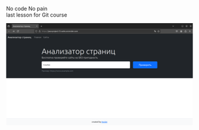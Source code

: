 No code No pain\
last lesson for Git course

![screenshot_1](screenshots/screenshot_1.png?raw=true)
